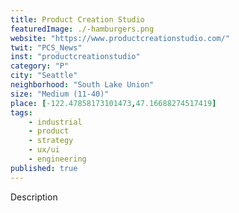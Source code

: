 ```yaml
---
title: Product Creation Studio
featuredImage: ./-hamburgers.png
website: "https://www.productcreationstudio.com/"
twit: "PCS_News"
inst: "productcreationstudio"
category: "P"
city: "Seattle"
neighborhood: "South Lake Union"
size: "Medium (11-40)"
place: [-122.47858173101473,47.16688274517419]
tags:
    - industrial
    - product
    - strategy
    - ux/ui
    - engineering
published: true
---
```


Description
